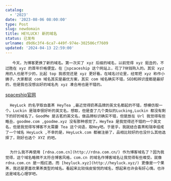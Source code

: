 ```yaml
---
catalog:
  - '2023'
date: '2023-08-06 08:00:00'
type: Post
slug: newdomain
title: HEYLUCK! 新的域名
status: 已发布
urlname: d9d6c3f4-6ca7-449f-974e-302506cf7609
updated: '2024-04-13 22:59:00'
---
```


       今天，为博客更换了新的域名。第一次买了 xyz 后缀的域名，以前觉得 xyz 挺丑的，不过胜在 xyz 的首年价格便宜。在 🔗spcaceship 这个网站上，花了7块钱购入的。其实 xyz 用的人也是不少的，比起 top 我感觉还是 xyz 更好看。在域名讨论里，经常把 xyz 称作小姨子。大家都说 com 域名其实是最优方案，其实 com 域名确实不错，SEO和辨识度都是最好的，但是我也没想出好的域名先 xyz 凑合用也是不错的。


[spaceship官网](https://www.spaceship.com/)


      HeyLuck 的名字取自喜茶 HeyTea ,最近觉得奶茶品牌的英文名都起的不错，想模仿取一个。Luckin 是瑞幸很好听的英文名，想取，但是查了几个类似的Lucking,Luckin 都没有剩下的好的域名了。GoodMe 是古茗的英文名，做品牌标识确实不错，但是放在 Url 我觉得有些略丑，goodme.com ,goodme.xyz 没有那种感觉了。HeyTea 是我觉得还不错的一个英文名，但是我觉得写博客不太需要 Tea 这个词语，取Hey吧。于是乎，我就结合喜茶和瑞幸组成了一个域名 HeyLuck ,不幸的是，HeyLuck.com 都被注册了，品相比较好的也没什么其他选择了，刚好也选个 XYZ 的吧。


      为什么我不再使用 [rdna.com.cn](http://rdna.com.cn/) 作为博客域名了？因为我觉得，这个域名略微不太符合博客风格，com.cn 的域名作博客域名让我觉得有些难受。就像 rdna.com.cn 是一瓶红酒，而 [heyluck.xyz](http://heyluck.xyz/) 更像是一个果茶，我还是更喜欢果茶类型的域名。看起来比较俏皮愉悦的域名，想起来也许会有好心情。也许这是域名心理学吧。

